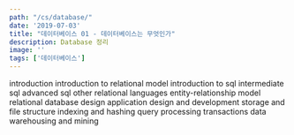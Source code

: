 ```yaml
---
path: "/cs/database/"
date: '2019-07-03'
title: "데이터베이스 01 - 데이터베이스는 무엇인가"
description: Database 정리
image: ''
tags: ['데이터베이스']
---
```


introduction
introduction to relational model
introduction to sql
intermediate sql
advanced sql
other relational languages
entity-relationship model
relational database design
application design and development
storage and file structure
indexing and hashing
query processing
transactions
data warehousing and mining